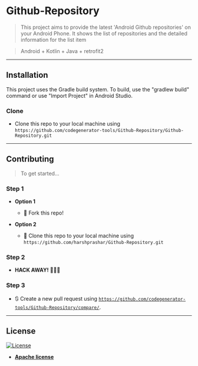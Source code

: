 # Github-Repository

> This project aims to provide the latest 'Android Github repositories' on your Android Phone. It shows the list of repositories and the detailed information for the list item

> Android + Kotlin + Java + retrofit2

---

## Installation

This project uses the Gradle build system. To build, use the "gradlew build" command or use "Import Project" in Android Studio.

### Clone

- Clone this repo to your local machine using `https://github.com/codegenerator-tools/Github-Repository/Github-Repository.git`

---
## Contributing

> To get started...

### Step 1

- **Option 1**
    - 🍴 Fork this repo!

- **Option 2**
    - 👯 Clone this repo to your local machine using `https://github.com/harshprashar/Github-Repository.git`

### Step 2

- **HACK AWAY!** 🔨🔨🔨

### Step 3

- 🔃 Create a new pull request using <a href="https://github.com/codegenerator-tools/Github-Repository/compare/" target="_blank">`https://github.com/codegenerator-tools/Github-Repository/compare/`</a>.

---

## License

[![License](https://img.shields.io/badge/License-Apache%202.0-blue.svg)](https://opensource.org/licenses/Apache-2.0)

- **[Apache license](http://www.apache.org/licenses/LICENSE-2.0)**
